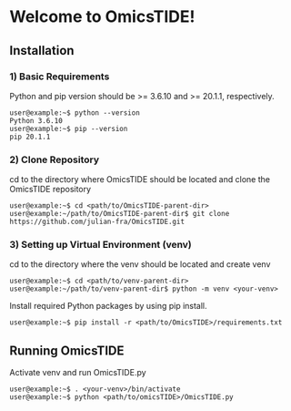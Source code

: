 # Welcome to OmicsTIDE!

## Installation

### 1) Basic Requirements
Python and pip version should be >= 3.6.10 and >= 20.1.1, respectively.

```console
user@example:~$ python --version
Python 3.6.10
user@example:~$ pip --version
pip 20.1.1
```

### 2) Clone Repository
cd to the directory where OmicsTIDE should be located and clone the OmicsTIDE repository
```console
user@example:~$ cd <path/to/OmicsTIDE-parent-dir>
user@example:~/path/to/OmicsTIDE-parent-dir$ git clone https://github.com/julian-fra/OmicsTIDE.git
```

### 3) Setting up Virtual Environment (venv)
cd to the directory where the venv should be located and create venv
```console
user@example:~$ cd <path/to/venv-parent-dir>
user@example:~/path/to/venv-parent-dir$ python -m venv <your-venv>
```
Install required Python packages by using pip install.
```console
user@example:~$ pip install -r <path/to/OmicsTIDE>/requirements.txt
```

## Running OmicsTIDE
Activate venv and run OmicsTIDE.py

```console
user@example:~$ . <your-venv>/bin/activate
user@example:~$ python <path/to/omicsTIDE>/OmicsTIDE.py
```
